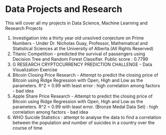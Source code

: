 # Data Projects and Research
This will cover all my projects in Data Science, Machine Learning and Research Projects
1. Investigation into a thirty year old unsolved conjecture on Prime Numbers - Under Dr. Nicholas Guay, Professor, Mathematical and Statistical Sciences at the University of Alberta.(All Rights Reserved)
2. Titanic Competition - predicted the survival of passengers using Decision Tree and Random Forest Classifier. Public score : 0.7799
3. G RESEARCH CRYPTOCURRENCY PREDICTION CHALLENGE - Data Visualization Exercise
4. Bitcoin Closing Price Research - Attempt to predict the closing price of Bitcoin using Ridge Regression with Open, High and Low as the parameters. R^2 = 0.99 with least error :  high correlation among factors - bad idea  
5. Apple Share Price Research - Attempt to predict the closing price of Bitcoin using Ridge Regression with Open, High and Low as the parameters. R^2 = 0.99 with least error. (Bronze Medal Data Set) : high correlation among factors - bad idea 
6. WHO Suicide Statistics : attempt to analyse the data to find a correlation between the population and number of suicides in a country over the course of time
